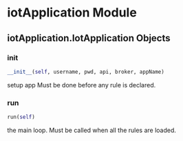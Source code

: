 
# iotApplication Module


## iotApplication.IotApplication Objects



### __init__ 

```Python
__init__(self, username, pwd, api, broker, appName)
``` 

setup app
Must be done before any rule is declared. 

### run 

```Python
run(self)
``` 

the main loop.
Must be called when all the rules are loaded. 
